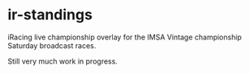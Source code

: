 # ir-standings

iRacing live championship overlay for the IMSA Vintage championship Saturday broadcast races.

Still very much work in progress.

